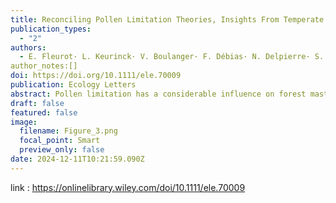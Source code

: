 ```yaml
---
title: Reconciling Pollen Limitation Theories, Insights From Temperate Oak Masting
publication_types:
  - "2"
authors:
  - E. Fleurot· L. Keurinck· V. Boulanger· F. Débias· N. Delpierre· S. Delzon· J. Lobry· M‑C. Bel‑Venner· S. Venner
author_notes:[]
doi: https://doi.org/10.1111/ele.70009
publication: Ecology Letters
abstract: Pollen limitation has a considerable influence on forest masting, the highly variable and synchronised seed production, on which forest regeneration and ecosystem dynamics largely rely. Depending on the various mechanisms possibly involved in pollen limitation, the consequences of climate change on masting could be very different. These mechanisms were investigated in 10 oak populations along a climatic gradient using surveys of airborne pollen and fruiting rate as a proxy of pollen limitation. We found no support for the widely accepted hypothesis of the intra-annual synchrony of flower phenology when considered in isolation. Instead, the fruiting rate was largely explained by a combination of intra-annual flower phenology synchrony, annual investment in flowering and the effects of weather on pollen maturation and diffusion. These findings highlight the need for a cohesive theoretical framework for pollen limitation to accurately predict the impact of climate change on oak-dominated ecosystems.
draft: false
featured: false
image:
  filename: Figure_3.png
  focal_point: Smart
  preview_only: false
date: 2024-12-11T10:21:59.090Z
---
```

link : <https://onlinelibrary.wiley.com/doi/10.1111/ele.70009>
